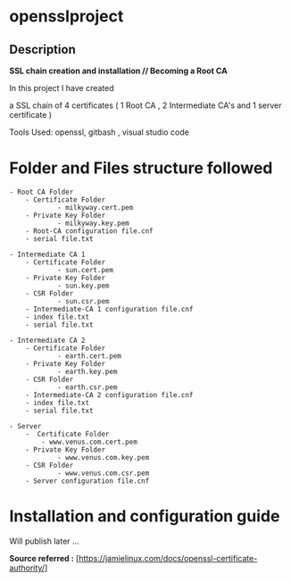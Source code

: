# opensslproject

## Description

****SSL chain creation and installation // Becoming a Root CA****
	
In this project I have created 

a SSL chain of 4 certificates ( 1 Root CA , 2 Intermediate CA's and 1 server certificate )

Tools Used: openssl, gitbash , visual studio code


# Folder and Files structure followed

	- Root CA Folder
		- Certificate Folder
				- milkyway.cert.pem
		- Private Key Folder
				- milkyway.key.pem
		- Root-CA configuration file.cnf
		- serial file.txt
    		 
	- Intermediate CA 1
		- Certificate Folder
				- sun.cert.pem
		- Private Key Folder
				- sun.key.pem
		- CSR Folder
				- sun.csr.pem
		- Intermediate-CA 1 configuration file.cnf
		- index file.txt
		- serial file.txt
	
	- Intermediate CA 2
		- Certificate Folder
				- earth.cert.pem
		- Private Key Folder
				- earth.key.pem
		- CSR Folder
				- earth.csr.pem
		- Intermediate-CA 2 configuration file.cnf
		- index file.txt
		- serial file.txt
			 
	- Server
		-  Certificate Folder
      		- www.venus.com.cert.pem
		- Private Key Folder
				- www.venus.com.key.pem
		- CSR Folder
				- www.venus.com.csr.pem
		- Server configuration file.cnf


# Installation and configuration guide

Will publish later
 ...



 **Source referred :**  [https://jamielinux.com/docs/openssl-certificate-authority/]
